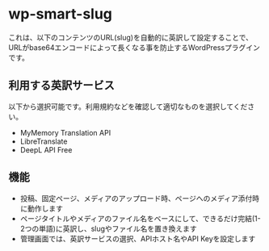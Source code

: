 # wp-smart-slug
これは、以下のコンテンツのURL(slug)を自動的に英訳して設定することで、URLがbase64エンコードによって長くなる事を防止するWordPressプラグインです。

## 利用する英訳サービス
以下から選択可能です。利用規約などを確認して適切なものを選択してください。
- MyMemory Translation API
- LibreTranslate
- DeepL API Free

## 機能
- 投稿、固定ページ、メディアのアップロード時、ページへのメディア添付時に動作します
- ページタイトルやメディアのファイル名をベースにして、できるだけ完結(1-2つの単語)に英訳し、slugやファイル名を置き換えます
- 管理画面では、英訳サービスの選択、APIホスト名やAPI Keyを設定します
